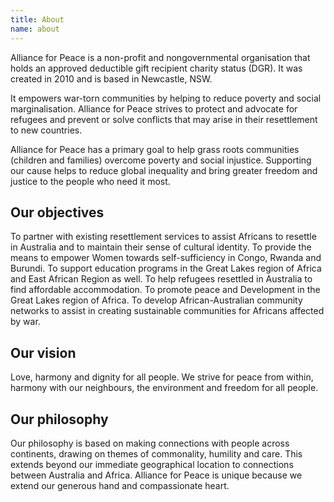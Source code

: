 ```yaml
---
title: About 
name: about
---
```


Alliance for Peace is a non-profit and nongovernmental organisation that holds an approved deductible gift recipient charity status (DGR). It was created in 2010 and is based in Newcastle, NSW.

It empowers war-torn communities by helping to reduce poverty and social marginalisation. Alliance for Peace strives to protect and advocate for refugees and prevent or solve conflicts that may arise in their resettlement to new countries.

Alliance for Peace has a primary goal to help grass roots communities (children and families) overcome poverty and social injustice. Supporting our cause helps to reduce global inequality and bring greater freedom and justice to the people who need it most.

## Our objectives
To partner with existing resettlement services to assist Africans to resettle in Australia and to maintain their sense of cultural identity.
To provide the means to empower Women towards self-sufficiency in Congo, Rwanda and Burundi.
To support education programs in the Great Lakes region of Africa and East African Region as well.
To help refugees resettled in Australia to find affordable accommodation.
To promote peace and Development in the Great Lakes region of Africa.
To develop African-Australian community networks to assist in creating sustainable communities for Africans affected by war.
## Our vision
Love, harmony and dignity for all people. We strive for peace from within, harmony with our neighbours, the environment and freedom for all people.

## Our philosophy
Our philosophy is based on making connections with people across continents, drawing on themes of commonality, humility and care. This extends beyond our immediate geographical location to connections between Australia and Africa. Alliance for Peace is unique because we extend our generous hand and compassionate heart.
